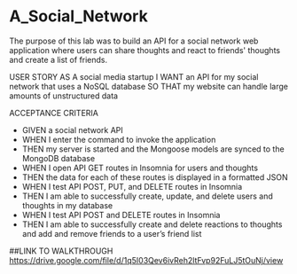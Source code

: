 # A_Social_Network

The purpose of this lab was to build an API for a social network web application where users can share thoughts and react to friends' thoughts and create a list of friends.

USER STORY
AS A social media startup
I WANT an API for my social network that uses a NoSQL database
SO THAT my website can handle large amounts of unstructured data

ACCEPTANCE CRITERIA
 - GIVEN a social network API
 - WHEN I enter the command to invoke the application
 - THEN my server is started and the Mongoose models are synced to the MongoDB database
 - WHEN I open API GET routes in Insomnia for users and thoughts
 - THEN the data for each of these routes is displayed in a formatted JSON
 - WHEN I test API POST, PUT, and DELETE routes in Insomnia
 - THEN I am able to successfully create, update, and delete users and thoughts in my database
 - WHEN I test API POST and DELETE routes in Insomnia
 - THEN I am able to successfully create and delete reactions to thoughts and add and remove friends to a user’s friend list

##LINK TO WALKTHROUGH
https://drive.google.com/file/d/1q5I03Qev6ivReh2ltFvp92FuLJ5tOuNj/view
